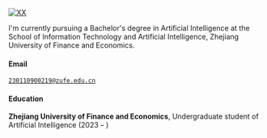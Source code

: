 [![XX](https://img.shields.io/badge/XX-github-blue?logo=github)](https://github.com/XX)

I'm currently pursuing a Bachelor's degree in Artificial Intelligence at the School of Information Technology and Artificial Intelligence, Zhejiang University of Finance and Economics.

#### Email  
<code>230110900219@zufe.edu.cn</code>  

#### Education  
**Zhejiang University of Finance and Economics**, Undergraduate student of Artificial Intelligence   (2023 – )  